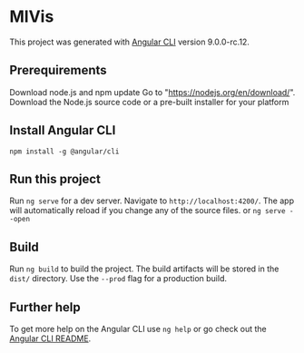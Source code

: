# MlVis

This project was generated with [Angular CLI](https://github.com/angular/angular-cli) version 9.0.0-rc.12.

## Prerequirements

Download node.js and npm update
Go to "https://nodejs.org/en/download/".
Download the Node.js source code or a pre-built installer for your platform

## Install Angular CLI

`npm install -g @angular/cli`

## Run this project

Run `ng serve` for a dev server. Navigate to `http://localhost:4200/`. The app will automatically reload if you change any of the source files.
or `ng serve --open` 

## Build

Run `ng build` to build the project. The build artifacts will be stored in the `dist/` directory. Use the `--prod` flag for a production build.

## Further help

To get more help on the Angular CLI use `ng help` or go check out the [Angular CLI README](https://github.com/angular/angular-cli/blob/master/README.md).
